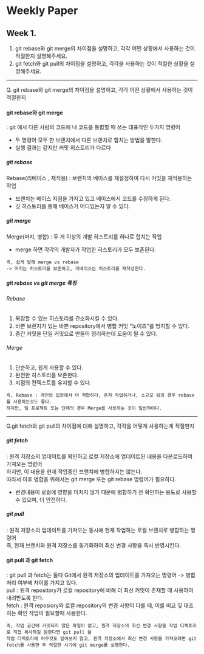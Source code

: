 # Weekly Paper
## Week 1. 
1. git rebase와 git merge의 차이점을 설명하고, 각각 어떤 상황에서 사용하는 것이 적절한지 설명해주세요.
2. git fetch와 git pull의 차이점을 설명하고, 각각을 사용하는 것이 적절한 상황을 설명해주세요.
----
Q. git rebase와 git merge의 차이점을 설명하고, 각각 어떤 상황에서 사용하는 것이 적절한지
#### git rebase와 git merge 
: git 에서 다른 사람의 코드에 내 코드를 통합할 때 쓰는 대표적인 두가지 명령어
+ 두 명령어 모두 한 브랜치에서 다른 브랜치로 합치는 방법을 말한다.
+ 실행 결과는 같지만 커밋 히스토리가 다르다

##### git rebase
Rebase(리베이스 , 재적용) : 브랜치의 베이스를 재설정하여 다시 커밋을 재적용하는 작업
* 브랜치는 베이스 지점을 가지고 있고 베이스에서 코드를 수정하게 된다.
* 깃 히스토리를 통해 베이스가 어디있는지 알 수 있다.

##### git merge
Merge(머지, 병합) : 두 개 이상의 개발 히스토리를 하나로 합치는 작업
* merge 하면 각각의 개발자가 작업한 히스토리가 모두 보존된다.
```
즉, 쉽게 말해 merge vs rebase
-> 머지는 히스토리를 보존하고, 리베이스는 히스토리를 재작성한다.
```
##### git rebase vs git merge 특징
###### Rebase
1. 복잡할 수 있는 히스토리를 간소화시킬 수 있다.
2. 바쁜 브랜치가 있는 바쁜 repository에서 병합 커밋 "노이즈"를 방지할 수 있다.
3. 중간 커밋을 단일 커밋으로 만들어 정리하는데 도움이 될 수 있다.
   
###### Merge
1. 단순하고, 쉽게 사용할 수 있다.
2. 완전한 히스토리를 보존한다.
3. 지점의 컨텍스트를 유지할 수 있다.

```
즉, Rebase : 개인의 입장에서 더 적합하다, 혼자 작업하거나, 소규모 팀의 경우 rebase를 사용하는것도 좋다.
하지만, 팀 프로젝트 또는 단체의 경우 Merge를 사용하는 것이 일반적이다.
```
----
Q.git fetch와 git pull의 차이점에 대해 설명하고, 각각을 어떻게 사용하는게 적절한지

##### git fetch
: 원격 저장소의 업데이트를 확인하고 로컬 저장소에 업데이트된 내용을 다운로드하여 가져오는 명령어
<br> 하지만, 이 내용을 현재 작업중인 브랜치에 병합하지는 않는다. 
<br> 따라서 이후 병합을 위해서는 git merge 또는 git rebase 명령어가 필요하다.
- 변경내용이 로컬에 영향을 미치지 않기 때문에 병합하기 전 확인하는 용도로 사용할 수 있으며, 더 안전하다.

##### git pull
: 원격 저장소의 업데이트를 가져오는 동시에 현재 작업하는 로컬 브랜치로 병합하는 명령어 
<br> 즉, 현재 브랜치와 원격 저장소를 동기화하여 최신 변경 사항을 즉시 반영시킨다.

#### git pull 과 git fetch
: git pull 과 fetch는 둘다 Git에서 원격 저장소의 업데이트를 가져오는 명령어 -> 병합 처리 여부에 차이를 가지고 있다. 
<br> 
pull : 원격 repository가 로컬 repository에 비해 더 최신 커밋이 존재할 때 사용하여 내려받도록 한다. 
<br>
fetch : 원격 reposiory와 로컬 repository의 변경 사항이 다를 때, 이를 비교 및 대조히는 확인 작업이 필요할때 사용한다.

```
즉, 작업 공간에 커밋되지 않은 파일이 없고, 원격 저장소의 최신 변경 사항을 작업 디렉토리로 직접 복사하길 원한다면 git pull 을
작업 디렉토리에 아무것도 덮어쓰지 않고, 원격 저장소에서 최신 변경 사항을 가져오려면 git fetch를 사용한 후 적절한 시기에 git merge를 실행한다.
```





